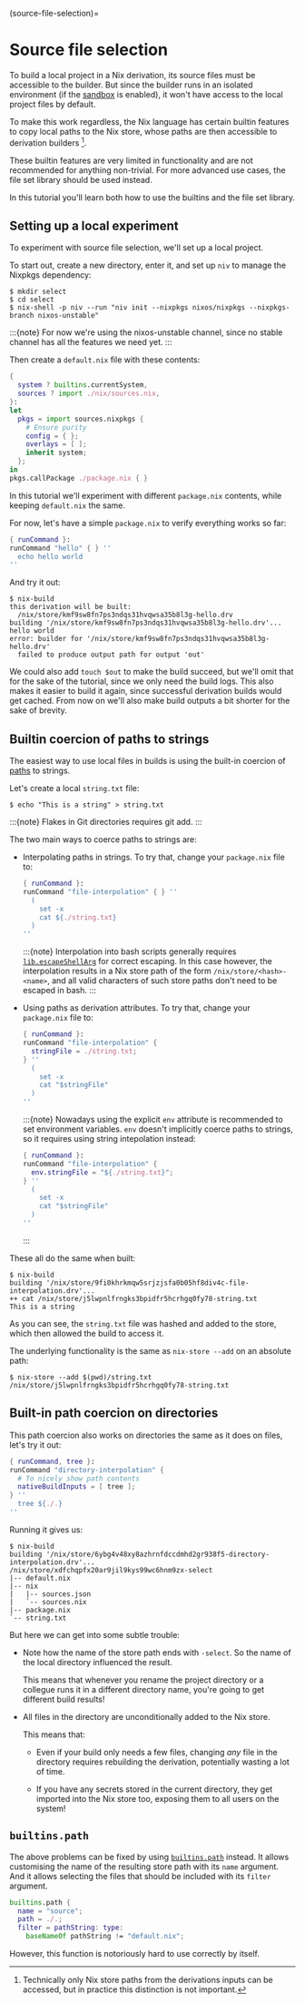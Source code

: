 (source-file-selection)=
# Source file selection
<!-- Note on title choice: While there's more uses outside of sources, it's by far the most prominent one -->

To build a local project in a Nix derivation, its source files must be accessible to the builder.
But since the builder runs in an isolated environment (if the [sandbox](https://nixos.org/manual/nix/stable/command-ref/conf-file.html#conf-sandbox) is enabled),
it won't have access to the local project files by default.

To make this work regardless, the Nix language has certain builtin features to copy local paths to the Nix store,
whose paths are then accessible to derivation builders [^1].

[^1]: Technically only Nix store paths from the derivations inputs can be accessed,
but in practice this distinction is not important.

These builtin features are very limited in functionality and are not recommended for anything non-trivial. For more advanced use cases, the file set library should be used instead.

In this tutorial you'll learn both how to use the builtins and the file set library.

## Setting up a local experiment

To experiment with source file selection, we'll set up a local project.

To start out, create a new directory, enter it, and set up `niv` to manage the Nixpkgs dependency:
```shell-session
$ mkdir select
$ cd select
$ nix-shell -p niv --run "niv init --nixpkgs nixos/nixpkgs --nixpkgs-branch nixos-unstable"
```

<!-- TODO: Switch to 23.11 once out -->
:::{note}
For now we're using the nixos-unstable channel, since no stable channel has all the features we need yet.
:::

Then create a `default.nix` file with these contents:
```nix
{
  system ? builtins.currentSystem,
  sources ? import ./nix/sources.nix,
}:
let
  pkgs = import sources.nixpkgs {
    # Ensure purity
    config = { };
    overlays = [ ];
    inherit system;
  };
in
pkgs.callPackage ./package.nix { }
```

In this tutorial we'll experiment with different `package.nix` contents, while keeping `default.nix` the same.

For now, let's have a simple `package.nix` to verify everything works so far:

```nix
{ runCommand }:
runCommand "hello" { } ''
  echo hello world
''
```

And try it out:
```shell-session
$ nix-build
this derivation will be built:
  /nix/store/kmf9sw8fn7ps3ndqs31hvqwsa35b8l3g-hello.drv
building '/nix/store/kmf9sw8fn7ps3ndqs31hvqwsa35b8l3g-hello.drv'...
hello world
error: builder for '/nix/store/kmf9sw8fn7ps3ndqs31hvqwsa35b8l3g-hello.drv'
  failed to produce output path for output 'out'
```

We could also add `touch $out` to make the build succeed,
but we'll omit that for the sake of the tutorial, since we only need the build logs.
This also makes it easier to build it again, since successful derivation builds would get cached.
From now on we'll also make build outputs a bit shorter for the sake of brevity.

## Builtin coercion of paths to strings

The easiest way to use local files in builds is using the built-in coercion of [paths](https://nixos.org/manual/nix/stable/language/values.html#type-path) to strings.

Let's create a local `string.txt` file:
```
$ echo "This is a string" > string.txt
```

:::{note}
Flakes in Git directories requires git add.
:::

The two main ways to coerce paths to strings are:
- Interpolating paths in strings. To try that, change your `package.nix` file to:
  ```nix
  { runCommand }:
  runCommand "file-interpolation" { } ''
    (
      set -x
      cat ${./string.txt}
    )
  ''
  ```

  :::{note}
  Interpolation into bash scripts generally requires [`lib.escapeShellArg`](https://nixos.org/manual/nixpkgs/stable/#function-library-lib.strings.escapeShellArg) for correct escaping.
  In this case however, the interpolation results in a Nix store path of the form `/nix/store/<hash>-<name>`,
  and all valid characters of such store paths don't need to be escaped in bash.
  :::

- Using paths as derivation attributes. To try that, change your `package.nix` file to:
  ```nix
  { runCommand }:
  runCommand "file-interpolation" {
    stringFile = ./string.txt;
  } ''
    (
      set -x
      cat "$stringFile"
    )
  ''
  ```

  :::{note}
  Nowadays using the explicit `env` attribute is recommended to set environment variables.
  `env` doesn't implicitly coerce paths to strings, so it requires using string intepolation instead:
  ```nix
  { runCommand }:
  runCommand "file-interpolation" {
    env.stringFile = "${./string.txt}";
  } ''
    (
      set -x
      cat "$stringFile"
    )
  ''
  ```
  :::

These all do the same when built:
```shell-session
$ nix-build
building '/nix/store/9fi0khrkmqw5srjzjsfa0b05hf8div4c-file-interpolation.drv'...
++ cat /nix/store/j5lwpnlfrngks3bpidfr5hcrhgq0fy78-string.txt
This is a string
```

As you can see, the `string.txt` file was hashed and added to the store,
which then allowed the build to access it.

The underlying functionality is the same as `nix-store --add` on an absolute path:
```shell-session
$ nix-store --add $(pwd)/string.txt
/nix/store/j5lwpnlfrngks3bpidfr5hcrhgq0fy78-string.txt
```

## Built-in path coercion on directories

This path coercion also works on directories the same as it does on files, let's try it out:

```nix
{ runCommand, tree }:
runCommand "directory-interpolation" {
  # To nicely show path contents
  nativeBuildInputs = [ tree ];
} ''
  tree ${./.}
''
```

Running it gives us:
```shell-session
$ nix-build
building '/nix/store/6ybg4v48xy8azhrnfdccdmhd2gr938f5-directory-interpolation.drv'...
/nix/store/xdfchqpfx20ar9jil9kys99wc6hnm9zx-select
|-- default.nix
|-- nix
|   |-- sources.json
|   `-- sources.nix
|-- package.nix
`-- string.txt
```

But here we can get into some subtle trouble:
- Note how the name of the store path ends with `-select`.
  So the name of the local directory influenced the result.

  This means that whenever you rename the project directory
  or a collegue runs it in a different directory name,
  you're going to get different build results!

- All files in the directory are unconditionally added to the Nix store.

  This means that:
  - Even if your build only needs a few files,
    changing _any_ file in the directory requires rebuilding the derivation,
    potentially wasting a lot of time.

  - If you have any secrets stored in the current directory,
    they get imported into the Nix store too, exposing them to all users on the system!

## `builtins.path`

The above problems can be fixed by using [`builtins.path`](https://nixos.org/manual/nix/stable/language/builtins.html#builtins-path) instead.
It allows customising the name of the resulting store path with its `name` argument.
And it allows selecting the files that should be included with its `filter` argument.

```nix
builtins.path {
  name = "source";
  path = ./.;
  filter = pathString: type:
    baseNameOf pathString != "default.nix";
```

However, this function is notoriously hard to use correctly by itself.

<!--

Mention lib.cleanSource, it's kind of the only function there's no good replacement for yet

Section on file sets:
- Tracing file sets in nix repl
- Coercing file sets from paths
- Using files from a file set as a derivation source
- Migrate/integrate with lib.source-based filtering

A file structure to show?
- `.envrc`:
- `README.md`
- `Makefile`
- `nix`
  - `package.nix`
  - `sources.nix`
  - `sources.json`
- `src`
  - `main.c`
  - `main.o`
- `.gitignore`
- `.git`

-->

